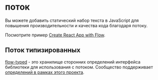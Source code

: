 # поток

<p class="description">Вы можете добавить статический набор текста в JavaScript для повышения производительности и качества кода благодаря потоку.</p>

Посмотрите пример [Create React App with Flow](https://github.com/mui-org/material-ui/tree/master/examples/create-react-app-with-flow).

## Поток типизированных

[flow-typed](https://github.com/flowtype/flow-typed) - это хранилище сторонних определений интерфейса библиотеки для использования с потоком. Сообщество поддерживает [определений в рамках этого проекта](https://github.com/flowtype/flow-typed/tree/master/definitions/npm/%40material-ui/core_v1.x.x).